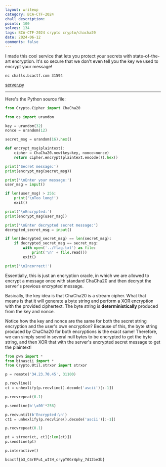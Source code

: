 ```yaml
---
layout: writeup
category: BCA-CTF-2024
chall_description:
points: 100
solves: 134
tags: BCA-CTF-2024 crypto crypto/chacha20
date: 2024-06-12
comments: false
---
```


I made this cool service that lets you protect your secrets with state-of-the-art encryption. It's so secure that we don't even tell you the key we used to encrypt your message!

`nc challs.bcactf.com 31594`

[server.py](https://github.com/Nightxade/ctf-writeups/tree/master/assets/CTFs/BCA-CTF-2024/chacha_server.py)  

---

Here's the Python source file:  

```py
from Crypto.Cipher import ChaCha20

from os import urandom

key = urandom(32)
nonce = urandom(12)

secret_msg = urandom(16).hex()

def encrypt_msg(plaintext):
    cipher = ChaCha20.new(key=key, nonce=nonce)
    return cipher.encrypt(plaintext.encode()).hex()

print('Secret message:')
print(encrypt_msg(secret_msg))

print('\nEnter your message:')
user_msg = input()

if len(user_msg) > 256:
    print('\nToo long!')
    exit()

print('\nEncrypted:')
print(encrypt_msg(user_msg))

print('\nEnter decrypted secret message:')
decrypted_secret_msg = input()

if len(decrypted_secret_msg) == len(secret_msg):
    if decrypted_secret_msg == secret_msg:
        with open('../flag.txt') as file:
            print('\n' + file.read())
        exit()

print('\nIncorrect!')

```

Essentially, this is just an encryption oracle, in which we are allowed to encrypt a message once with standard ChaCha20 and then decrypt the server's previous encrypted message.  

Basically, the key idea is that ChaCha20 is a stream cipher. What that means is that it will generate a byte string and perform a XOR encryption with the provided ciphertext. The byte string is **deterministically** produced from the key and nonce.  

Notice how the key and nonce are the same for both the secret string encryption and the user's own encryption? Because of this, the byte string produced by ChaCha20 for both encryptions is the exact same! Therefore, we can simply send in several null bytes to be encrypted to get the byte string, and then XOR that with the server's encrypted secret message to get the plaintext!  

```py
from pwn import *
from binascii import *
from Crypto.Util.strxor import strxor

p = remote('34.23.70.45', 31100)

p.recvline()
ct = unhexlify(p.recvline().decode('ascii')[:-1])

p.recvrepeat(0.1)

p.sendline(b'\x00'*256)

p.recvuntil(b'Encrypted:\n')
ct1 = unhexlify(p.recvline().decode('ascii')[:-1])

p.recvrepeat(0.1)

pt = strxor(ct, ct1[:len(ct)])
p.sendline(pt)

p.interactive()
```

    bcactf{b3_C4rEFu1_wItH_crypT0Gr4phy_7d12be3b}